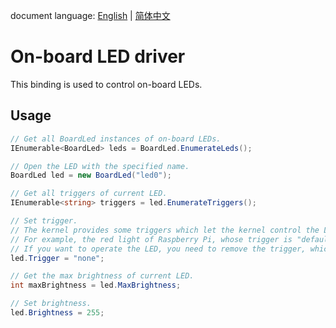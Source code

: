 document language: [English](README.md) | [简体中文](README.zh-cn.md)

# On-board LED driver

This binding is used to control on-board LEDs.

## Usage

```C#
// Get all BoardLed instances of on-board LEDs.
IEnumerable<BoardLed> leds = BoardLed.EnumerateLeds();

// Open the LED with the specified name.
BoardLed led = new BoardLed("led0");

// Get all triggers of current LED.
IEnumerable<string> triggers = led.EnumerateTriggers();

// Set trigger.
// The kernel provides some triggers which let the kernel control the LED.
// For example, the red light of Raspberry Pi, whose trigger is "default-on", which makes it keep lighting up.
// If you want to operate the LED, you need to remove the trigger, which is to set its trigger to "none".
led.Trigger = "none";

// Get the max brightness of current LED.
int maxBrightness = led.MaxBrightness;

// Set brightness.
led.Brightness = 255;
```
